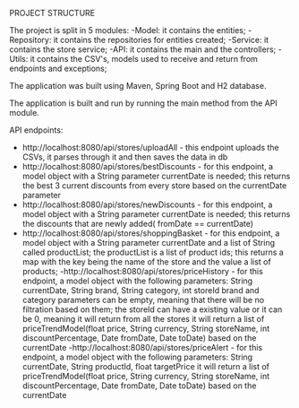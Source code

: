 PROJECT STRUCTURE

The project is split in 5 modules:
-Model: it contains the entities;
-Repository: it contains the repositories for entities created;
-Service: it contains the store service;
-API: it contains the main and the controllers;
-Utils: it contains the CSV's, models used to receive and return from endpoints and exceptions;

The application was built using Maven, Spring Boot and H2 database.

The application is built and run by running the main method from the API module.

API endpoints:

- http://localhost:8080/api/stores/uploadAll - this endpoint uploads the CSVs, it parses through it and then saves the data in db
- http://localhost:8080/api/stores/bestDiscounts - for this endpoint, a model object with a String parameter currentDate is needed; this returns the best 3 current discounts from every store based on the currentDate parameter
- http://localhost:8080/api/stores/newDiscounts - for this endpoint, a model object with a String parameter currentDate is needed; this returns the discounts that are newly added( fromDate == currentDate)
- http://localhost:8080/api/stores/shoppingBasket - for this endpoint, a model object with a String parameter currentDate and a list of String called productList; the productList is a list of product ids;
                                                   this returns a map with the key being the name of the store and the value a list of products;
-http://localhost:8080/api/stores/priceHistory - for this endpoint, a model object with the following parameters: String currentDate, String brand, String category, int storeId
                                                brand and category parameters can be empty, meaning that there will be no filtration based on them; the storeId can have a existing value or it can be 0, meaning it will return from all the stores
                                                it will return a list of priceTrendModel(float price, String currency, String storeName, int discountPercentage, Date fromDate, Date toDate) based on the currentDate
-http://localhost:8080/api/stores/priceAlert - for this endpoint, a model object with the following parameters: String currentDate, String productId, float targetPrice
                                                it will return a list of priceTrendModel(float price, String currency, String storeName, int discountPercentage, Date fromDate, Date toDate) based on the currentDate

  

